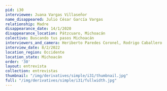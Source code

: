 ```yaml
---
pid: i30
interviewee: Juana Vargas Villaseñor
name_disappeared: Julio César García Vargas
relationship: Madre
disappearance_date: 14/1/2020
disappearance_location: Pátzcuaro, Michoacán
colectivo: Buscando tus pasos Michoacán
interviewers_and_camera: Heriberto Paredes Coronel, Rodrigo Caballero
interview_date: 8/2/2022
location_region: Occidente
location_state: Michoacán
order: '30'
layout: entrevista
collection: entrevistas
thumbnail: "/img/derivatives/simple/i31/thumbnail.jpg"
full: "/img/derivatives/simple/i31/fullwidth.jpg"
---
```

